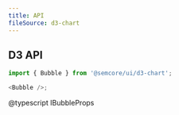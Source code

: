 ```yaml
---
title: API
fileSource: d3-chart
---
```


## D3 API

```js
import { Bubble } from '@semcore/ui/d3-chart';

<Bubble />;
```

@typescript IBubbleProps
